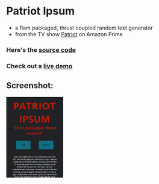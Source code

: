 # Patriot Ipsum 
- a flam packaged, thrust coupled random text generator  
- from the TV show [Patriot](https://www.amazon.com/Patriot/dp/B017APUY62) on Amazon Prime 

### Here's the [source code](https://github.com/will-sherman/patriot-ipsum)
### Check out a [live demo]()

## Screenshot:

<img src="./screenshot.png" alt="example" width="30%" height="30%" style="border: none">

